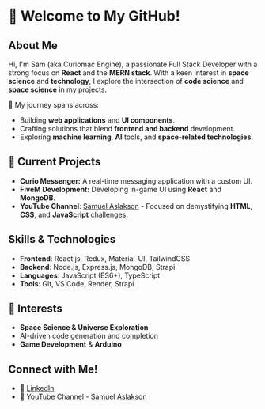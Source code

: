 # 👋 Welcome to My GitHub!

## About Me
Hi, I'm Sam (aka Curiomac Engine), a passionate Full Stack Developer with a strong focus on **React** and the **MERN stack**. With a keen interest in **space science** and **technology**, I explore the intersection of **code science** and **space science** in my projects.

🚀 My journey spans across:
- Building **web applications** and **UI components**.
- Crafting solutions that blend **frontend and backend** development.
- Exploring **machine learning**, **AI** tools, and **space-related technologies**.

## 🔭 Current Projects
- **Curio Messenger:** A real-time messaging application with a custom UI.
- **FiveM Development:** Developing in-game UI using **React** and **MongoDB**.
- **YouTube Channel**: [Samuel Aslakson](#) - Focused on demystifying **HTML**, **CSS**, and **JavaScript** challenges.

## Skills & Technologies
- **Frontend**: React.js, Redux, Material-UI, TailwindCSS
- **Backend**: Node.js, Express.js, MongoDB, Strapi
- **Languages**: JavaScript (ES6+), TypeScript
- **Tools**: Git, VS Code, Render, Strapi

## 🌱 Interests
- **Space Science & Universe Exploration**
- AI-driven code generation and completion
- **Game Development** & **Arduino**

## Connect with Me!
- 💼 [LinkedIn](#)
- 🎥 [YouTube Channel - Samuel Aslakson](#)
